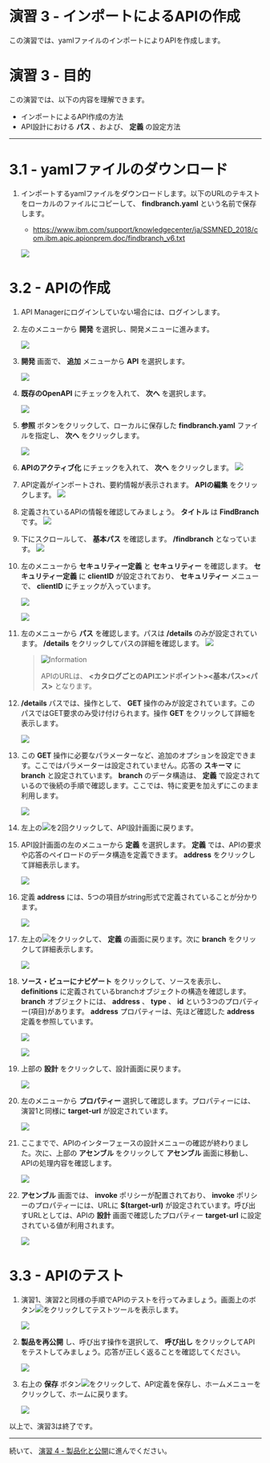 # 演習 3 - インポートによるAPIの作成

この演習では、yamlファイルのインポートによりAPIを作成します。

# 演習 3 - 目的

この演習では、以下の内容を理解できます。

+ インポートによるAPI作成の方法
+ API設計における **パス** 、および、 **定義** の設定方法

---

<div style="page-break-before:always"></div>

# 3.1	- yamlファイルのダウンロード

1.	インポートするyamlファイルをダウンロードします。以下のURLのテキストをローカルのファイルにコピーして、 **findbranch.yaml** という名前で保存します。

	+ https://www.ibm.com/support/knowledgecenter/ja/SSMNED_2018/com.ibm.apic.apionprem.doc/findbranch_v6.txt

	![](https://github.com/naomit703/ibm-apiconnect-v2018-pot-docs-jp/raw/masterhttps://github.com/naomit703/ibm-apiconnect-v2018-pot-docs-jp/raw/master/lab-guide/img/lab3/copy-yaml.png)

# 3.2	- APIの作成

1.	API Managerにログインしていない場合には、ログインします。

1.	左のメニューから **開発** を選択し、開発メニューに進みます。

	![](https://github.com/naomit703/ibm-apiconnect-v2018-pot-docs-jp/raw/master/lab-guide/img/lab2/move-to-develop.png)

1.	**開発** 画面で、 **追加** メニューから **API** を選択します。

	![](https://github.com/naomit703/ibm-apiconnect-v2018-pot-docs-jp/raw/master/lab-guide/img/lab1/developmenu-add-api.png)

1.	**既存のOpenAPI** にチェックを入れて、 **次へ** を選択します。

	![](https://github.com/naomit703/ibm-apiconnect-v2018-pot-docs-jp/raw/master/lab-guide/img/lab3/check-import-api.png)

1.	**参照** ボタンをクリックして、ローカルに保存した **findbranch.yaml** ファイルを指定し、 **次へ** をクリックします。

	![](https://github.com/naomit703/ibm-apiconnect-v2018-pot-docs-jp/raw/master/lab-guide/img/lab3/import-from-file.png)

1.	**APIのアクティブ化** にチェックを入れて、 **次へ** をクリックします。
	![](https://github.com/naomit703/ibm-apiconnect-v2018-pot-docs-jp/raw/master/lab-guide/img/lab3/check-activate-api.png)

1.	API定義がインポートされ、要約情報が表示されます。 **APIの編集** をクリックします。
	![](https://github.com/naomit703/ibm-apiconnect-v2018-pot-docs-jp/raw/master/lab-guide/img/lab3/import-api-summary.png)

1.	定義されているAPIの情報を確認してみましょう。 **タイトル** は **FindBranch** です。
	![](https://github.com/naomit703/ibm-apiconnect-v2018-pot-docs-jp/raw/master/lab-guide/img/lab3/api-def-title.png)

1.	下にスクロールして、 **基本パス** を確認します。 **/findbranch** となっています。
	![](https://github.com/naomit703/ibm-apiconnect-v2018-pot-docs-jp/raw/master/lab-guide/img/lab3/api-def-basepath.png)

1.	左のメニューから **セキュリティー定義** と **セキュリティー** を確認します。 **セキュリティー定義** に **clientID** が設定されており、 **セキュリティー** メニューで、 **clientID** にチェックが入っています。

	![](https://github.com/naomit703/ibm-apiconnect-v2018-pot-docs-jp/raw/master/lab-guide/img/lab3/api-def-security-def.png)

	![](https://github.com/naomit703/ibm-apiconnect-v2018-pot-docs-jp/raw/master/lab-guide/img/lab3/api-def-security.png)

1.	左のメニューから **パス** を確認します。パスは **/details** のみが設定されています。 **/details** をクリックしてパスの詳細を確認します。
	![](https://github.com/naomit703/ibm-apiconnect-v2018-pot-docs-jp/raw/master/lab-guide/img/lab3/api-def-path.png)

	> ![][info]
	>
	> APIのURLは、 **<カタログごとのAPIエンドポイント><基本パス><パス>** となります。

1.	**/details** パスでは、操作として、 **GET** 操作のみが設定されています。このパスではGET要求のみ受け付けられます。操作 **GET** をクリックして詳細を表示します。

	![](https://github.com/naomit703/ibm-apiconnect-v2018-pot-docs-jp/raw/master/lab-guide/img/lab3/api-def-path-detail.png)

1.	この **GET** 操作に必要なパラメーターなど、追加のオプションを設定できます。ここではパラメーターは設定されていません。応答の **スキーマ** に **branch** と設定されています。 **branch** のデータ構造は、 **定義** で設定されているので後続の手順で確認します。ここでは、特に変更を加えずにこのまま利用します。

	![](https://github.com/naomit703/ibm-apiconnect-v2018-pot-docs-jp/raw/master/lab-guide/img/lab3/api-def-get-detail.png)

1.	左上の![](https://github.com/naomit703/ibm-apiconnect-v2018-pot-docs-jp/raw/master/lab-guide/img/common/return-button.png)を2回クリックして、API設計画面に戻ります。

1.	API設計画面の左のメニューから **定義** を選択します。 **定義** では、APIの要求や応答のペイロードのデータ構造を定義できます。 **address** をクリックして詳細表示します。

	![](https://github.com/naomit703/ibm-apiconnect-v2018-pot-docs-jp/raw/master/lab-guide/img/lab3/api-def-def1.png)

1.	定義 **address** には、5つの項目がstring形式で定義されていることが分かります。

	![](https://github.com/naomit703/ibm-apiconnect-v2018-pot-docs-jp/raw/master/lab-guide/img/lab3/api-def-def-address.png)

1.	左上の![](https://github.com/naomit703/ibm-apiconnect-v2018-pot-docs-jp/raw/master/lab-guide/img/common/return-button.png)をクリックして、 **定義** の画面に戻ります。次に **branch** をクリックして詳細表示します。

	![](https://github.com/naomit703/ibm-apiconnect-v2018-pot-docs-jp/raw/master/lab-guide/img/lab3/api-def-def2.png)

1.	**ソース・ビューにナビゲート** をクリックして、ソースを表示し、 **definitions** に定義されているbranchオブジェクトの構造を確認します。
	 **branch** オブジェクトには、 **address** 、 **type** 、 **id** という3つのプロパティー(項目)があります。 **address** プロパティーは、先ほど確認した **address** 定義を参照しています。

	![](https://github.com/naomit703/ibm-apiconnect-v2018-pot-docs-jp/raw/master/lab-guide/img/lab3/api-branch-navigate-to-source.png)

	![](https://github.com/naomit703/ibm-apiconnect-v2018-pot-docs-jp/raw/master/lab-guide/img/lab3/definitions-branch.png)

1.	上部の **設計** をクリックして、設計画面に戻ります。

	![](https://github.com/naomit703/ibm-apiconnect-v2018-pot-docs-jp/raw/master/lab-guide/img/lab3/move-to-design.png)

1.	左のメニューから **プロパティー** 選択して確認します。プロパティーには、演習1と同様に **target-url** が設定されています。

	![](https://github.com/naomit703/ibm-apiconnect-v2018-pot-docs-jp/raw/master/lab-guide/img/lab3/api-property.png)

1.	ここまでで、APIのインターフェースの設計メニューの確認が終わりました。次に、上部の **アセンブル** をクリックして **アセンブル** 画面に移動し、APIの処理内容を確認します。

	![](https://github.com/naomit703/ibm-apiconnect-v2018-pot-docs-jp/raw/master/lab-guide/img/lab3/move-to-assemble3.png)

1.	**アセンブル** 画面では、 **invoke** ポリシーが配置されており、 **invoke** ポリシーのプロパティーには、URLに **$(target-url)** が設定されています。呼び出すURLとしては、APIの **設計** 画面で確認したプロパティー **target-url** に設定されている値が利用されます。

	![](https://github.com/naomit703/ibm-apiconnect-v2018-pot-docs-jp/raw/master/lab-guide/img/lab3/assemble-invoke.png)

# 3.3	- APIのテスト

1.	演習1、演習2と同様の手順でAPIのテストを行ってみましょう。画面上のボタン![](https://github.com/naomit703/ibm-apiconnect-v2018-pot-docs-jp/raw/master/lab-guide/img/common/start-test-button.png)をクリックしてテストツールを表示します。

	![](https://github.com/naomit703/ibm-apiconnect-v2018-pot-docs-jp/raw/master/lab-guide/img/lab3/assemble-start-test-tool.png)

1.	**製品を再公開** し、呼び出す操作を選択して、 **呼び出し** をクリックしてAPIをテストしてみましょう。応答が正しく返ることを確認してください。

	![](https://github.com/naomit703/ibm-apiconnect-v2018-pot-docs-jp/raw/master/lab-guide/img/lab3/api-test-response.png)

1.	右上の **保存** ボタン![](https://github.com/naomit703/ibm-apiconnect-v2018-pot-docs-jp/raw/master/lab-guide/img/common/save-bottun.png)をクリックして、API定義を保存し、ホームメニューをクリックして、ホームに戻ります。

	![](https://github.com/naomit703/ibm-apiconnect-v2018-pot-docs-jp/raw/master/lab-guide/img/lab1/move-to-home3.png)

以上で、演習3は終了です。

---

続いて、 [演習 4 - 製品化と公開](../Lab%204)に進んでください。

[important]: https://github.com/naomit703/ibm-apiconnect-v2018-pot-docs-jp/raw/master/lab-guide/img/common/important.png "Important!"
[info]: https://github.com/naomit703/ibm-apiconnect-v2018-pot-docs-jp/raw/master/lab-guide/img/common/info.png "Information"
[troubleshooting]: https://github.com/naomit703/ibm-apiconnect-v2018-pot-docs-jp/raw/master/lab-guide/img/common/troubleshooting.png "Troubleshooting"
